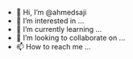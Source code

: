 - 👋 Hi, I’m @ahmedsaji
- 👀 I’m interested in ...
- 🌱 I’m currently learning ...
- 💞️ I’m looking to collaborate on ...
- 📫 How to reach me ...

<!---
ahmedsaji/ahmedsaji is a ✨ special ✨ repository because its `README.md` (this file) appears on your GitHub profile.
You can click the Preview link to take a look at your changes.
--->
